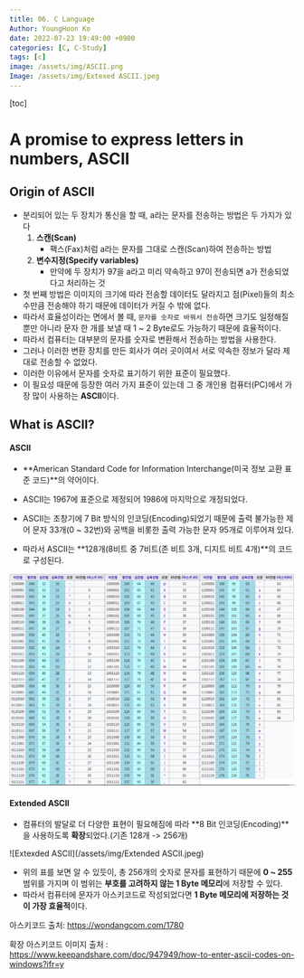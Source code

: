 ```yaml
---
title: 06. C Language
Author: YoungHoon Ko
date: 2022-07-23 19:49:00 +0900
categories: [C, C-Study]
tags: [c]
image: /assets/img/ASCII.png
Image: /assets/img/Extexed ASCII.jpeg
---
```


[toc]

# A promise to express letters in numbers, ASCII

## Origin of ASCII

- 분리되어 있는 두 장치가 통신을 할 때, a라는 문자를 전송하는 방법은 두 가지가 있다
  1. **스캔(Scan)**
     - 팩스(Fax)처럼 a라는 문자를 그대로 스캔(Scan)하여 전송하는 방법
  2. **변수지정(Specify variables)**
     - 만약에 두 장치가 97을 a라고 미리 약속하고 97이 전송되면 a가 전송되었다고 처리하는 것
- 첫 번째 방법은 이미지의 크기에 따라 전송할 데이터도 달라지고 점(Pixel)들의 최소 수만큼 전송해야 하기 때문에 데이터가 커질 수 밖에 없다.
- 따라서 효율성이라는 면에서 볼 때, `문자를 숫자로 바꿔서 전송`하면 크기도 일정해질 뿐만 아니라 문자 한 개를 보낼 때 1 ~ 2 Byte로도 가능하기 때문에 효율적이다.
- 따라서 컴퓨터는 대부분의 문자를 숫자로 변환해서 전송하는 방법을 사용한다.
- 그러나 이러한 변환 장치를 만든 회사가 여러 곳이여서 서로 약속한 정보가 달라 제대로 전송할 수 없었다.
- 이러한 이유에서 문자를 숫자로 표기하기 위한 표준이 필요했다.
- 이 필요성 때문에 등장한 여러 가지 표준이 있는데 그 중 개인용 컴퓨터(PC)에서 가장 많이 사용하는 **ASCII**이다.

## What is ASCII?

#### **ASCII**

-  **American Standard Code for Information Interchange(미국 정보 교환 표준 코드)**의 약어이다.

- ASCII는 1967에 표준으로 제정되어 1986에 마지막으로 개정되었다.
- ASCII는 초창기에 7 Bit 방식의 인코딩(Encoding)되었기 때문에 출력 불가능한 제어 문자 33개(0 ~ 32번)와 공백을 비롯한 출력 가능한 문자 95개로 이루어져 있다.
- 따라서 ASCII는 **128개(8비트 중 7비트(존 비트 3개, 디지트 비트 4개)**의 코드로 구성된다.

![ASCII](/assets/img/ASCII.png)

#### **Extended ASCII**

- 컴퓨터의 발달로 더 다양한 표현이 필요해짐에 따라 **8 Bit 인코딩(Encoding)**을 사용하도록 **확장**되었다.(기존 128개 -> 256개)

![Extexded ASCII](/assets/img/Extended ASCII.jpeg)

- 위의 표를 보면 알 수 있듯이, 총 256개의 숫자로 문자를 표현하기 때문에 **0 ~ 255**범위를 가지며 이 범위는 **부호를 고려하지 않는 1 Byte 메모리**에 저장할 수 있다.
- 따라서 컴퓨터에 문자가 아스키코드로 작성되었다면 **1 Byte 메모리에 저장하는 것이 가장 효율적**이다.









아스키코드 출처: <https://wondangcom.com/1780>

확장 아스키코드 이미지 출처 : <https://www.keepandshare.com/doc/947949/how-to-enter-ascii-codes-on-windows?ifr=y>